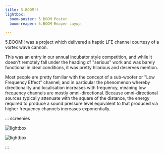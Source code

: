```yaml
---
title: 5.BOOM!!
lightbox:
  boom-poster: 5.BOOM Poster
  boom-reaper: 5.BOOM Reaper Layup

---
```



5.BOOM!! was a project which delivered a haptic LFE channel courtesy of a vortex wave cannon.

This was an entry in our annual incubator style competition, and while it doesn't remotely fall under the heading of "serious" work and was barely functional in ideal conditions, it was pretty hilarious and deserves mention.

Most people are pretty familiar with the concept of a sub-woofer or "Low Frequency Effect" channel, and in particular the phenomenon whereby directionality and localisation increases with frequency, meaning low frequency channels are mostly omni-directional. Because omni-directional sources typically attenuate with the square of the distance, the energy required to produce a sound pressure level equivalent to that produced via higher frequency channels increases exponentially.
 

::: screenies

![lightbox](0)

![lightbox](1)

:::
